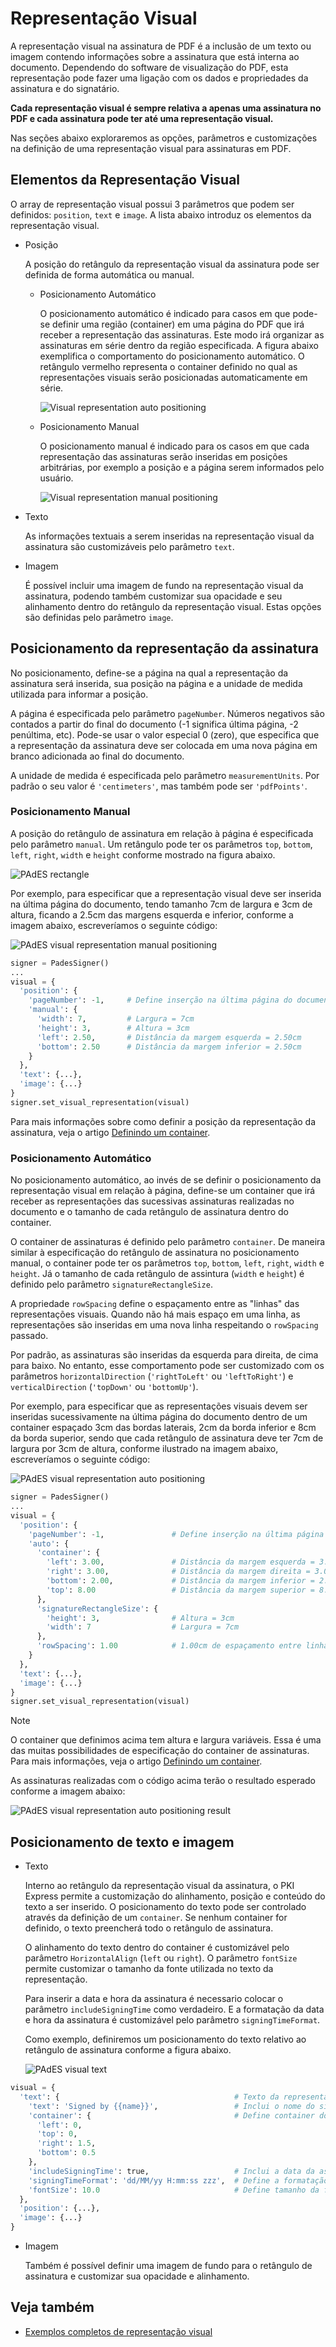 ﻿# Representação Visual

A representação visual na assinatura de PDF é a inclusão de um texto ou imagem contendo informações sobre a assinatura que está interna ao documento. Dependendo do software de visualização do PDF, esta representação pode fazer uma ligação com os dados e propriedades da assinatura e do signatário.

**Cada representação visual é sempre relativa a apenas uma assinatura no PDF e cada assinatura  pode ter até uma representação visual.**

Nas seções abaixo exploraremos as opções, parâmetros e customizações na definição de uma representação visual para assinaturas em PDF.

## Elementos da Representação Visual

O array de representação visual possui 3 parâmetros que podem ser definidos: `position`, `text` e `image`. A lista abaixo introduz os elementos da representação visual.

* Posição

  A posição do retângulo da representação visual da assinatura pode ser definida de forma automática ou manual.

  * Posicionamento Automático

    O posicionamento automático é indicado para casos em que pode-se definir uma região (container) em uma página do PDF que irá receber a representação das assinaturas. Este modo irá organizar as assinaturas em série dentro da região especificada. A figura abaixo exemplifica o comportamento do posicionamento automático. O retângulo vermelho representa o container definido no qual as representações visuais serão posicionadas automaticamente em série.

    ![Visual representation auto positioning](../../../../../images/pki-sdk/visual-rep-result-mini.png)

  * Posicionamento Manual

    O posicionamento manual é indicado para os casos em que cada representação das assinaturas serão inseridas em posições arbitrárias, por exemplo a posição e a página serem informados pelo usuário.

    ![Visual representation manual positioning](../../../../../images/pki-sdk/visual-rep-manual-mini.png)

* Texto

  As informações textuais a serem inseridas na representação visual da assinatura são customizáveis pelo parâmetro `text`.

* Imagem

  É possível incluir uma imagem de fundo na representação visual da assinatura, podendo também customizar sua opacidade e seu alinhamento dentro do retângulo da representação visual. Estas opções são definidas pelo parâmetro `image`.

## Posicionamento da representação da assinatura

No posicionamento, define-se a página na qual a representação da assinatura será inserida, sua posição na página e a unidade de medida utilizada para informar a posição.

A página é especificada pelo parâmetro `pageNumber`. 
Números negativos são contados a partir do final do documento (-1 significa última página, -2 penúltima, etc).
Pode-se usar o valor especial 0 (zero), que especifica que a representação da assinatura deve ser colocada em uma nova página em branco adicionada ao final do documento.

A unidade de medida é especificada pelo parâmetro `measurementUnits`. Por padrão o seu valor é `'centimeters'`, mas também pode ser `'pdfPoints'`.

### Posicionamento Manual

A posição do retângulo de assinatura em relação à página é especificada pelo parâmetro `manual`. Um retângulo pode ter os parâmetros `top`, `bottom`, `left`, `right`, `width` e `height` conforme mostrado na figura abaixo.

![PAdES rectangle](../../../../../images/pki-sdk/pades-rectangle.png)

Por exemplo, para especificar que a representação visual deve ser inserida na última página do documento, tendo tamanho
7cm de largura e 3cm de altura, ficando a 2.5cm das margens esquerda e inferior, conforme a imagem abaixo, escreveríamos
o seguinte código:

![PAdES visual representation manual positioning](../../../../../images/pki-sdk/pades-visual-rep-manual-pos.png)

```python
signer = PadesSigner()
...
visual = {
  'position': {
    'pageNumber': -1,     # Define inserção na última página do documento
    'manual': {
      'width': 7,         # Largura = 7cm
      'height': 3,        # Altura = 3cm
      'left': 2.50,       # Distância da margem esquerda = 2.50cm
      'bottom': 2.50      # Distância da margem inferior = 2.50cm
    }
  },
  'text': {...},
  'image': {...}
}
signer.set_visual_representation(visual)
```

Para mais informações sobre como definir a posição da representação da assinatura, veja o artigo
[Definindo um container](containers.md).

### Posicionamento Automático

No posicionamento automático, ao invés de se definir o posicionamento da representação visual em relação à página, define-se um
container que irá receber as representações das sucessivas assinaturas realizadas no documento e o tamanho de cada
retângulo de assinatura dentro do container.

O container de assinaturas é definido pelo parâmetro `container`. 
De maneira similar à especificação do retângulo de assinatura no posicionamento manual, o container pode ter os parâmetros
`top`, `bottom`, `left`, `right`, `width` e `height`.
Já o tamanho de cada retângulo de assintura (`width` e `height`) é definido pelo parâmetro `signatureRectangleSize`.

A propriedade `rowSpacing` define o espaçamento entre as "linhas" das representações visuais. 
Quando não há mais espaço em uma linha, as representações são inseridas em uma nova linha respeitando o `rowSpacing` passado.

Por padrão, as assinaturas são inseridas da esquerda para direita, de cima para baixo. No entanto, esse comportamento pode ser customizado com os parâmetros `horizontalDirection` (`'rightToLeft'` ou `'leftToRight'`) e `verticalDirection` (`'topDown'` ou `'bottomUp'`).

Por exemplo, para especificar que as representações visuais devem ser inseridas sucessivamente na última página do documento dentro de um container espaçado 3cm das bordas laterais, 2cm da borda inferior e 8cm da borda superior, sendo que cada retângulo de assinatura deve ter 7cm de largura por 3cm de altura, conforme ilustrado na imagem abaixo, escreveríamos o seguinte código:

![PAdES visual representation auto positioning](../../../../../images/pki-sdk/auto-positioning.png)

```python
signer = PadesSigner()
...
visual = {
  'position': {
    'pageNumber': -1,               # Define inserção na última página do documento
    'auto': {
      'container': {
        'left': 3.00,               # Distância da margem esquerda = 3.00cm
        'right': 3.00,              # Distância da margem direita = 3.00cm
        'bottom': 2.00,             # Distância da margem inferior = 2.00cm
        'top': 8.00                 # Distância da margem superior = 8.00cm
      },
      'signatureRectangleSize': {
        'height': 3,                # Altura = 3cm
        'width': 7                  # Largura = 7cm
      },
      'rowSpacing': 1.00            # 1.00cm de espaçamento entre linhas
    }
  },
  'text': {...},
  'image': {...}
}
signer.set_visual_representation(visual)
```

> [!NOTE]
> O container que definimos acima tem altura e largura variáveis. Essa é uma das muitas possibilidades de especificação do container de assinaturas. Para mais informações, veja o artigo [Definindo um container](containers.md).

As assinaturas realizadas com o código acima terão o resultado esperado conforme a imagem abaixo:

![PAdES visual representation auto positioning result](../../../../../images/pki-sdk/visual-rep-result.png)

## Posicionamento de texto e imagem

* Texto

  Interno ao retângulo da representação visual da assinatura, o PKI Express permite a customização do alinhamento, posição e conteúdo do texto a ser inserido. O posicionamento do texto pode ser controlado através da definição de um `container`. Se nenhum container for definido, o texto preencherá todo o retângulo de assinatura.

  O alinhamento do texto dentro do container é customizável pelo parâmetro `HorizontalAlign` (`left` ou `right`). O parâmetro `fontSize` permite customizar o tamanho da fonte utilizada no texto da representação.

  Para inserir a data e hora da assinatura é necessario colocar o parâmetro `includeSigningTime` como verdadeiro. E a formatação da data e hora da assinatura é customizável pelo parâmetro `signingTimeFormat`.

  Como exemplo, definiremos um posicionamento do texto relativo ao retângulo de assinatura conforme a figura abaixo.

  ![PAdES visual text](../../../../../images/pki-sdk/pades-visual-text.png)

```python
visual = {
  'text': {                                       # Texto da representação visual
    'text': 'Signed by {{name}}',                 # Inclui o nome do signatário
    'container': {                                # Define container do texto
      'left': 0,
      'top': 0,
      'right': 1.5,
      'bottom': 0.5
    },
    'includeSigningTime': true,                   # Inclui a data da assinatura
    'signingTimeFormat': 'dd/MM/yy H:mm:ss zzz',  # Define a formatação da data
    'fontSize': 10.0                              # Define tamanho da fonte do texto
  },
  'position': {...},
  'image': {...}
}
```

* Imagem

  Também é possível definir uma imagem de fundo para o retângulo de assinatura e customizar sua opacidade e alinhamento.

## Veja também

* [Exemplos completos de representação visual](samples.md)